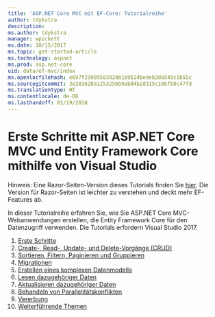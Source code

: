 ```yaml
---
title: 'ASP.NET Core MVC mit EF-Core: Tutorialreihe'
author: tdykstra
description: 
ms.author: tdykstra
manager: wpickett
ms.date: 10/15/2017
ms.topic: get-started-article
ms.technology: aspnet
ms.prod: asp.net-core
uid: data/ef-mvc/index
ms.openlocfilehash: e697f29989583924b1b9524bedeb2da549c1b55c
ms.sourcegitcommit: 3e303620a125325bb9abd4b2d315c106fb8c47fd
ms.translationtype: HT
ms.contentlocale: de-DE
ms.lasthandoff: 01/19/2018
---
```

# <a name="getting-started-with-aspnet-core-mvc-and-entity-framework-core-using-visual-studio"></a>Erste Schritte mit ASP.NET Core MVC und Entity Framework Core mithilfe von Visual Studio

Hinweis: Eine Razor-Seiten-Version dieses Tutorials finden Sie [hier](xref:data/ef-rp/intro). Die Version für Razor-Seiten ist leichter zu verstehen und deckt mehr EF-Features ab.

In dieser Tutorialreihe erfahren Sie, wie Sie ASP.NET Core MVC-Webanwendungen erstellen, die Entity Framework Core für den Datenzugriff verwenden. Die Tutorials erfordern Visual Studio 2017.

1. [Erste Schritte](intro.md)
2. [Create-, Read-, Update- und Delete-Vorgänge (CRUD)](crud.md)
3. [Sortieren, Filtern, Paginieren und Gruppieren](sort-filter-page.md)
4. [Migrationen](migrations.md)
5. [Erstellen eines komplexen Datenmodells](complex-data-model.md)
6. [Lesen dazugehöriger Daten](read-related-data.md)
7. [Aktualisieren dazugehöriger Daten](update-related-data.md)
8. [Behandeln von Parallelitätskonflikten](concurrency.md)
9. [Vererbung](inheritance.md)
10. [Weiterführende Themen](advanced.md)
